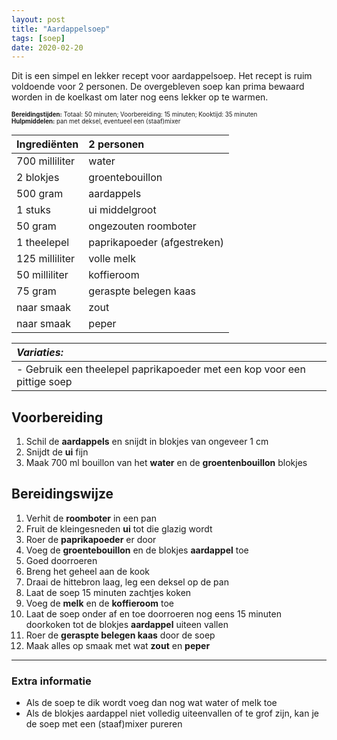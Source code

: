 ```yaml
---
layout: post
title: "Aardappelsoep"
tags: [soep]
date: 2020-02-20
---
```


Dit is een simpel en lekker recept voor aardappelsoep. Het recept is ruim voldoende voor 2 personen. De overgebleven soep kan prima bewaard worden in de koelkast om later nog eens lekker op te warmen.  

<sub><sup>
**Bereidingstijden:** Totaal: 50 minuten; Voorbereiding: 15 minuten; Kooktijd: 35 minuten  
**Hulpmiddelen:** pan met deksel, eventueel een (staaf)mixer
</sup></sub>

| Ingrediënten   | 2 personen                  |
|:-------------- |:--------------------------- |
| 700 milliliter | water                       |
| 2 blokjes      | groentebouillon             |
| 500 gram       | aardappels                  |
| 1 stuks        | ui middelgroot              |
| 50 gram        | ongezouten roomboter        |
| 1 theelepel    | paprikapoeder (afgestreken) |
| 125 milliliter | volle melk                  |
| 50 milliliter  | koffieroom                  |
| 75 gram        | geraspte belegen kaas       |
| naar smaak     | zout                        |
| naar smaak     | peper                       |

| _Variaties:_                                                            |
|:----------------------------------------------------------------------- |
| - Gebruik een theelepel paprikapoeder met een kop voor een pittige soep |

## Voorbereiding
1. Schil de **aardappels** en snijdt in blokjes van ongeveer 1 cm
2. Snijdt de **ui** fijn
3. Maak 700 ml bouillon van het **water** en de **groentenbouillon** blokjes

## Bereidingswijze
1. Verhit de **roomboter** in een pan
2. Fruit de kleingesneden **ui** tot die glazig wordt
3. Roer de **paprikapoeder** er door
4. Voeg de **groentebouillon** en de blokjes **aardappel** toe
5. Goed doorroeren
6. Breng het geheel aan de kook
7. Draai de hittebron laag, leg een deksel op de pan
8. Laat de soep 15 minuten zachtjes koken
9. Voeg de **melk** en de **koffieroom** toe
10. Laat de soep onder af en toe doorroeren nog eens 15 minuten doorkoken tot de blokjes **aardappel** uiteen vallen
11. Roer de **geraspte belegen kaas** door de soep
12. Maak alles op smaak met wat **zout** en **peper**

-----------------------------------------------------------------------
### Extra informatie  
- Als de soep te dik wordt voeg dan nog wat water of melk toe
- Als de blokjes aardappel niet volledig uiteenvallen of te grof zijn, kan je de soep met een (staaf)mixer pureren
